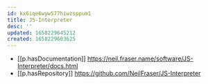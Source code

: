 ```yaml
---
id: kx6iqe6wyw577hiwzsppum1
title: JS-Interpreter
desc: ''
updated: 1658229645212
created: 1658229603625
---
```


- [[p.hasDocumentation]] https://neil.fraser.name/software/JS-Interpreter/docs.html
- [[p.hasRepository]] https://github.com/NeilFraser/JS-Interpreter